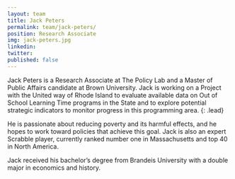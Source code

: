 ```yaml
---
layout: team
title: Jack Peters
permalink: team/jack-peters/
position: Research Associate
img: jack-peters.jpg
linkedin:
twitter:
published: false
---
```


Jack Peters is a Research Associate at The Policy Lab and a Master of Public Affairs candidate at Brown University. Jack is working on a Project with the United way of Rhode Island to evaluate available data on Out of School Learning Time programs in the State and to explore potential strategic indicators to monitor progress in this programming area.
{: .lead}

He is passionate about reducing poverty and its harmful effects, and he hopes to work toward policies that achieve this goal. Jack is also an expert Scrabble player, currently ranked number one in Massachusetts and top 40 in North America.

Jack received his bachelor’s degree from Brandeis University with a double major in economics and history.
